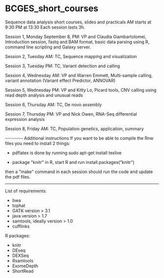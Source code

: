 BCGES_short_courses
===================

Sequence data analysis short courses, slides and practicals
AM starts at 9:30
PM at 13:30
Each session lasts 3h.

Session 1, Monday September 8, PM: VP and Claudia Giambartolomei, Introduction session, fastq and BAM format, basic data parsing using R, command line scripting and Galaxy server.

Session 2, Tuesday AM: TC, Sequence mapping and visualization

Session 3, Tuesday PM: TC, Variant detection and calling

Session 4, Wednesday AM: VP and Warren Emmett, Multi-sample calling, variant annotation (Variant effect Predictor, ANNOVAR)

Session 5, Wednesday PM: VP and Kitty Lo, Picard tools, CNV calling using read depth analysis and unusual reads

Session 6, Thursday AM: TC, De novo assembly

Session 7, Thursday PM: VP and Nick Owen, RNA-Seq differential expression analysis

Session 8, Friday AM:  TC, Population genetics, application, summary


--------- Additional instructions
If you want to be able to compile the Rnw files you need to install 2 things:

- pdflatex is done by running
sudo apt-get install texlive

- package "knitr" in R, start R and run
install.packages("knitr")

then a "make" command in each session should run the code and update the pdf files.



---------

List of requirements:
- bwa 
- tophat
- GATK version > 3.1
- java version > 1.7
- samtools, ideally version > 1.0
- cufflinks

R packages:
- knitr
- DEseq
- DEXSeq
- Rsamtools
- ExomeDepth
- ShortRead